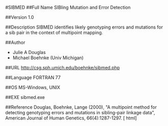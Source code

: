 #SIBMED
##Full Name
SIBling Mutation and Error Detection

##Version
1.0

##Description
SIBMED identifies likely genotyping errors and mutations for a sib pair in the context of multipoint mapping.

##Author
* Julie A Douglas
* Michael Boehnke (Univ Michigan)

##URL
http://csg.sph.umich.edu/boehnke/sibmed.php

##Language
FORTRAN 77

##OS
MS-Windows, UNIX

##EXE
sibmed.exe

##Reference
Douglas, Boehnke, Lange (2000), "A multipoint method for detecting genotyping errors and mutations in sibling-pair linkage data", American Journal of Human Genetics, 66(4):1287-1297\. [ html]


